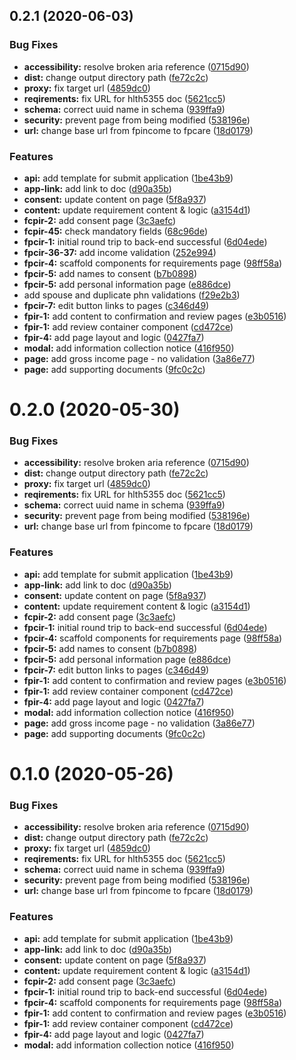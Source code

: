 <a name="0.2.1"></a>

## 0.2.1 (2020-06-03)

### Bug Fixes

- **accessibility:** resolve broken aria reference ([0715d90](https://github.com/bcgov/moh-fpincome/commit/0715d90))
- **dist:** change output directory path ([fe72c2c](https://github.com/bcgov/moh-fpincome/commit/fe72c2c))
- **proxy:** fix target url ([4859dc0](https://github.com/bcgov/moh-fpincome/commit/4859dc0))
- **reqirements:** fix URL for hlth5355 doc ([5621cc5](https://github.com/bcgov/moh-fpincome/commit/5621cc5))
- **schema:** correct uuid name in schema ([939ffa9](https://github.com/bcgov/moh-fpincome/commit/939ffa9))
- **security:** prevent page from being modified ([538196e](https://github.com/bcgov/moh-fpincome/commit/538196e))
- **url:** change base url from fpincome to fpcare ([18d0179](https://github.com/bcgov/moh-fpincome/commit/18d0179))

### Features

- **api:** add template for submit application ([1be43b9](https://github.com/bcgov/moh-fpincome/commit/1be43b9))
- **app-link:** add link to doc ([d90a35b](https://github.com/bcgov/moh-fpincome/commit/d90a35b))
- **consent:** update content on page ([5f8a937](https://github.com/bcgov/moh-fpincome/commit/5f8a937))
- **content:** update requirement content & logic ([a3154d1](https://github.com/bcgov/moh-fpincome/commit/a3154d1))
- **fcpir-2:** add consent page ([3c3aefc](https://github.com/bcgov/moh-fpincome/commit/3c3aefc))
- **fcpir-45:** check mandatory fields ([68c96de](https://github.com/bcgov/moh-fpincome/commit/68c96de))
- **fpcir-1:** initial round trip to back-end successful ([6d04ede](https://github.com/bcgov/moh-fpincome/commit/6d04ede))
- **fpcir-36-37:** add income validation ([252e994](https://github.com/bcgov/moh-fpincome/commit/252e994))
- **fpcir-4:** scaffold components for requirements page ([98ff58a](https://github.com/bcgov/moh-fpincome/commit/98ff58a))
- **fpcir-5:** add names to consent ([b7b0898](https://github.com/bcgov/moh-fpincome/commit/b7b0898))
- **fpcir-5:** add personal information page ([e886dce](https://github.com/bcgov/moh-fpincome/commit/e886dce))
- add spouse and duplicate phn validations ([f29e2b3](https://github.com/bcgov/moh-fpincome/commit/f29e2b3))
- **fpcir-7:** edit button links to pages ([c346d49](https://github.com/bcgov/moh-fpincome/commit/c346d49))
- **fpir-1:** add content to confirmation and review pages ([e3b0516](https://github.com/bcgov/moh-fpincome/commit/e3b0516))
- **fpir-1:** add review container component ([cd472ce](https://github.com/bcgov/moh-fpincome/commit/cd472ce))
- **fpir-4:** add page layout and logic ([0427fa7](https://github.com/bcgov/moh-fpincome/commit/0427fa7))
- **modal:** add information collection notice ([416f950](https://github.com/bcgov/moh-fpincome/commit/416f950))
- **page:** add gross income page - no validation ([3a86e77](https://github.com/bcgov/moh-fpincome/commit/3a86e77))
- **page:** add supporting documents ([9fc0c2c](https://github.com/bcgov/moh-fpincome/commit/9fc0c2c))

<a name="0.2.0"></a>

# 0.2.0 (2020-05-30)

### Bug Fixes

- **accessibility:** resolve broken aria reference ([0715d90](https://github.com/bcgov/moh-fpincome/commit/0715d90))
- **dist:** change output directory path ([fe72c2c](https://github.com/bcgov/moh-fpincome/commit/fe72c2c))
- **proxy:** fix target url ([4859dc0](https://github.com/bcgov/moh-fpincome/commit/4859dc0))
- **reqirements:** fix URL for hlth5355 doc ([5621cc5](https://github.com/bcgov/moh-fpincome/commit/5621cc5))
- **schema:** correct uuid name in schema ([939ffa9](https://github.com/bcgov/moh-fpincome/commit/939ffa9))
- **security:** prevent page from being modified ([538196e](https://github.com/bcgov/moh-fpincome/commit/538196e))
- **url:** change base url from fpincome to fpcare ([18d0179](https://github.com/bcgov/moh-fpincome/commit/18d0179))

### Features

- **api:** add template for submit application ([1be43b9](https://github.com/bcgov/moh-fpincome/commit/1be43b9))
- **app-link:** add link to doc ([d90a35b](https://github.com/bcgov/moh-fpincome/commit/d90a35b))
- **consent:** update content on page ([5f8a937](https://github.com/bcgov/moh-fpincome/commit/5f8a937))
- **content:** update requirement content & logic ([a3154d1](https://github.com/bcgov/moh-fpincome/commit/a3154d1))
- **fcpir-2:** add consent page ([3c3aefc](https://github.com/bcgov/moh-fpincome/commit/3c3aefc))
- **fpcir-1:** initial round trip to back-end successful ([6d04ede](https://github.com/bcgov/moh-fpincome/commit/6d04ede))
- **fpcir-4:** scaffold components for requirements page ([98ff58a](https://github.com/bcgov/moh-fpincome/commit/98ff58a))
- **fpcir-5:** add names to consent ([b7b0898](https://github.com/bcgov/moh-fpincome/commit/b7b0898))
- **fpcir-5:** add personal information page ([e886dce](https://github.com/bcgov/moh-fpincome/commit/e886dce))
- **fpcir-7:** edit button links to pages ([c346d49](https://github.com/bcgov/moh-fpincome/commit/c346d49))
- **fpir-1:** add content to confirmation and review pages ([e3b0516](https://github.com/bcgov/moh-fpincome/commit/e3b0516))
- **fpir-1:** add review container component ([cd472ce](https://github.com/bcgov/moh-fpincome/commit/cd472ce))
- **fpir-4:** add page layout and logic ([0427fa7](https://github.com/bcgov/moh-fpincome/commit/0427fa7))
- **modal:** add information collection notice ([416f950](https://github.com/bcgov/moh-fpincome/commit/416f950))
- **page:** add gross income page - no validation ([3a86e77](https://github.com/bcgov/moh-fpincome/commit/3a86e77))
- **page:** add supporting documents ([9fc0c2c](https://github.com/bcgov/moh-fpincome/commit/9fc0c2c))

# 0.1.0 (2020-05-26)

### Bug Fixes

- **accessibility:** resolve broken aria reference ([0715d90](https://github.com/bcgov/moh-fpincome/commit/0715d90424b644c29cc02dcd903b101309070ff1))
- **dist:** change output directory path ([fe72c2c](https://github.com/bcgov/moh-fpincome/commit/fe72c2cb67a3adb8911d4bbf5f02e6f83b60259e))
- **proxy:** fix target url ([4859dc0](https://github.com/bcgov/moh-fpincome/commit/4859dc0e5e3c39ebad3306a4bbc5af399fe27aa4))
- **reqirements:** fix URL for hlth5355 doc ([5621cc5](https://github.com/bcgov/moh-fpincome/commit/5621cc5954c16a2ad4a12dd02f5c961a7f78c583))
- **schema:** correct uuid name in schema ([939ffa9](https://github.com/bcgov/moh-fpincome/commit/939ffa9d6d205386b50a4700c59bd5574e5cfd42))
- **security:** prevent page from being modified ([538196e](https://github.com/bcgov/moh-fpincome/commit/538196e30cea4cb7e95f0d9cd573004dd0c55500))
- **url:** change base url from fpincome to fpcare ([18d0179](https://github.com/bcgov/moh-fpincome/commit/18d017916334af0ef90b31052a89af4ed50e8fd1))

### Features

- **api:** add template for submit application ([1be43b9](https://github.com/bcgov/moh-fpincome/commit/1be43b94d7f38c6ce8449f95921a13dd2e4e084b))
- **app-link:** add link to doc ([d90a35b](https://github.com/bcgov/moh-fpincome/commit/d90a35b5d8a98cbe00e700972de681fd26fa90c6))
- **consent:** update content on page ([5f8a937](https://github.com/bcgov/moh-fpincome/commit/5f8a937c48c79a0c7dcf1f39d8592fe4569b6805))
- **content:** update requirement content & logic ([a3154d1](https://github.com/bcgov/moh-fpincome/commit/a3154d1efe28fd981b437c6d275012cd07617d9c))
- **fcpir-2:** add consent page ([3c3aefc](https://github.com/bcgov/moh-fpincome/commit/3c3aefc29c1dac3485644816d29d391f38ff1072))
- **fpcir-1:** initial round trip to back-end successful ([6d04ede](https://github.com/bcgov/moh-fpincome/commit/6d04ede62204106a15ef2c2c86d0e0b4b2f4c793))
- **fpcir-4:** scaffold components for requirements page ([98ff58a](https://github.com/bcgov/moh-fpincome/commit/98ff58a39ba9366c7b094bf7bec0b8f320a3be82))
- **fpir-1:** add content to confirmation and review pages ([e3b0516](https://github.com/bcgov/moh-fpincome/commit/e3b0516f56702476c617a7a8bf0bb696a12c065a))
- **fpir-1:** add review container component ([cd472ce](https://github.com/bcgov/moh-fpincome/commit/cd472ceea8c31796c419493c6ad2fcac40a4f99b))
- **fpir-4:** add page layout and logic ([0427fa7](https://github.com/bcgov/moh-fpincome/commit/0427fa75f681bc6a7688b4bfedca59047c15d3b1))
- **modal:** add information collection notice ([416f950](https://github.com/bcgov/moh-fpincome/commit/416f95026a029df00a02ef9d9b12833a49952c4a))

